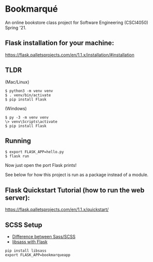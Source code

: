 # Bookmarqué
An online bookstore class project for Software Engineering (CSCI4050) Spring '21.

## Flask installation for your machine:
https://flask.palletsprojects.com/en/1.1.x/installation/#installation

## TLDR
(Mac/Linux)
```
$ python3 -m venv venv
$ . venv/bin/activate
$ pip install Flask
```

(Windows)
```
$ py -3 -m venv venv
\> venv\Scripts\activate
$ pip install Flask
```

## Running
```
$ export FLASK_APP=hello.py
$ flask run
```
Now just open the port Flask prints!

See below for how this project is run as a package instead of a module.

## Flask Quickstart Tutorial (how to run the web server):
https://flask.palletsprojects.com/en/1.1.x/quickstart/

## SCSS Setup
- [Difference between Sass/SCSS](https://www.geeksforgeeks.org/what-is-the-difference-between-scss-and-sass)
- [libsass with Flask](https://sass.github.io/libsass-python/frameworks/flask.html)

```
pip install libsass
export FLASK_APP=bookmarqueapp
```
